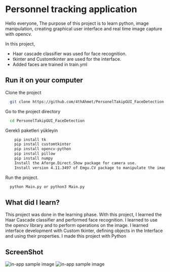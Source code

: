 
# Personnel tracking application
Hello everyone,
   The purpose of this project is to learn python, image manipulation, creating graphical user interface and real time image capture with opencv.

In this project,
- Haar cascade classifier was used for face recognition.
- tkinter and Customtkinter are used for the interface.
- Added faces are trained in train.yml



## Run it on your computer

Clone the project

```bash
  git clone https://github.com/4thAhmet/PersonelTakipGUI_FaceDetection
```

Go to the project directory

```bash
  cd PersonelTakipGUI_FaceDetection
```

Gerekli paketleri yükleyin

```bash
    pip install tk
    pip install customtkinter
    pip install opencv-python
    pip install pillow
    pip install numpy 
    Install the Aforge.Direct.Show package for camera use.
    Install version 4.11.3497 of Emgu.CV package to manipulate the image
```

Run the project.

```bash
  python Main.py or python3 Main.py
```




## What did I learn?

This project was done in the learning phase. With this project, I learned the Haar Cascade classifier and performed face recognition.
I learned to use the opencv library and to perform operations on the image.
I learned interface development with Custom tkinter, defining objects in the Interface and using their properties.
I made this project with Python

  
## ScreenShot
![in-app sample image](PersonelTakipGUI_FaceDetection/blob/main/ss/0.PNG "SS")
![in-app sample image](/ss/1.png "SS")

  
